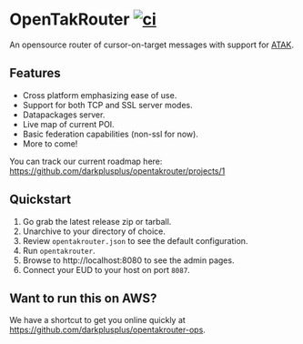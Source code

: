 # OpenTakRouter [![ci](https://github.com/darkplusplus/opentakrouter/actions/workflows/ci.yml/badge.svg)](https://github.com/darkplusplus/opentakrouter/actions/workflows/ci.yml)

An opensource router of cursor-on-target messages with support for [ATAK](https://github.com/deptofdefense/AndroidTacticalAssaultKit-CIV).

## Features

- Cross platform emphasizing ease of use.
- Support for both TCP and SSL server modes.
- Datapackages server.
- Live map of current POI.
- Basic federation capabilities (non-ssl for now).
- More to come!

You can track our current roadmap here: https://github.com/darkplusplus/opentakrouter/projects/1

## Quickstart

1. Go grab the latest release zip or tarball.
2. Unarchive to your directory of choice.
3. Review `opentakrouter.json` to see the default configuration. 
4. Run `opentakrouter`.
5. Browse to http://localhost:8080 to see the admin pages.
6. Connect your EUD to your host on port `8087`.


## Want to run this on AWS?

We have a shortcut to get you online quickly at https://github.com/darkplusplus/opentakrouter-ops.
